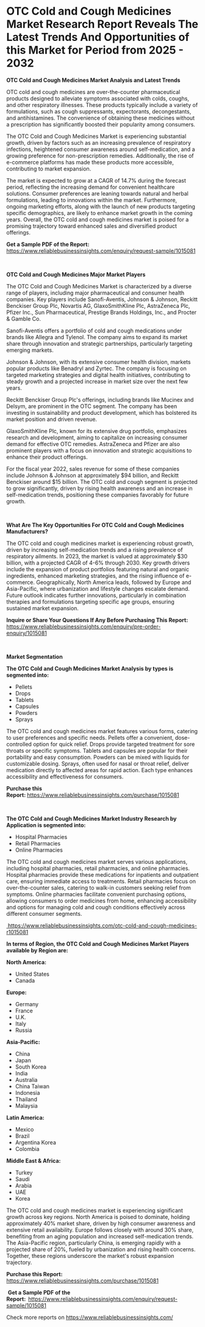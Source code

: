 <p><h1>OTC Cold and Cough Medicines Market Research Report Reveals The Latest Trends And Opportunities of this Market for Period from 2025 - 2032</h1></p><p><strong>OTC Cold and Cough Medicines Market Analysis and Latest Trends</strong></p>
<p><p>OTC cold and cough medicines are over-the-counter pharmaceutical products designed to alleviate symptoms associated with colds, coughs, and other respiratory illnesses. These products typically include a variety of formulations, such as cough suppressants, expectorants, decongestants, and antihistamines. The convenience of obtaining these medicines without a prescription has significantly boosted their popularity among consumers.</p><p>The OTC Cold and Cough Medicines Market is experiencing substantial growth, driven by factors such as an increasing prevalence of respiratory infections, heightened consumer awareness around self-medication, and a growing preference for non-prescription remedies. Additionally, the rise of e-commerce platforms has made these products more accessible, contributing to market expansion.</p><p>The market is expected to grow at a CAGR of 14.7% during the forecast period, reflecting the increasing demand for convenient healthcare solutions. Consumer preferences are leaning towards natural and herbal formulations, leading to innovations within the market. Furthermore, ongoing marketing efforts, along with the launch of new products targeting specific demographics, are likely to enhance market growth in the coming years. Overall, the OTC cold and cough medicines market is poised for a promising trajectory toward enhanced sales and diversified product offerings.</p></p>
<p><strong>Get a Sample PDF of the Report:&nbsp;</strong> <a href="https://www.reliablebusinessinsights.com/enquiry/request-sample/1015081?utm_campaign=2306&utm_medium=2&utm_source=Github&utm_content=ia&utm_term=06032025&utm_id=otc-cold-and-cough-medicines">https://www.reliablebusinessinsights.com/enquiry/request-sample/1015081</a></p>
<p>&nbsp;</p>
<p><strong>OTC Cold and Cough Medicines Major Market Players</strong></p>
<p><p>The OTC Cold and Cough Medicines Market is characterized by a diverse range of players, including major pharmaceutical and consumer health companies. Key players include Sanofi-Aventis, Johnson & Johnson, Reckitt Benckiser Group Plc, Novartis AG, GlaxoSmithKline Plc, AstraZeneca Plc, Pfizer Inc., Sun Pharmaceutical, Prestige Brands Holdings, Inc., and Procter & Gamble Co.</p><p>Sanofi-Aventis offers a portfolio of cold and cough medications under brands like Allegra and Tylenol. The company aims to expand its market share through innovation and strategic partnerships, particularly targeting emerging markets.</p><p>Johnson & Johnson, with its extensive consumer health division, markets popular products like Benadryl and Zyrtec. The company is focusing on targeted marketing strategies and digital health initiatives, contributing to steady growth and a projected increase in market size over the next few years.</p><p>Reckitt Benckiser Group Plc's offerings, including brands like Mucinex and Delsym, are prominent in the OTC segment. The company has been investing in sustainability and product development, which has bolstered its market position and driven revenue.</p><p>GlaxoSmithKline Plc, known for its extensive drug portfolio, emphasizes research and development, aiming to capitalize on increasing consumer demand for effective OTC remedies. AstraZeneca and Pfizer are also prominent players with a focus on innovation and strategic acquisitions to enhance their product offerings.</p><p>For the fiscal year 2022, sales revenue for some of these companies include Johnson & Johnson at approximately $94 billion, and Reckitt Benckiser around $15 billion. The OTC cold and cough segment is projected to grow significantly, driven by rising health awareness and an increase in self-medication trends, positioning these companies favorably for future growth.</p></p>
<p>&nbsp;</p>
<p><strong>What Are The Key Opportunities For OTC Cold and Cough Medicines Manufacturers?</strong></p>
<p><p>The OTC cold and cough medicines market is experiencing robust growth, driven by increasing self-medication trends and a rising prevalence of respiratory ailments. In 2023, the market is valued at approximately $30 billion, with a projected CAGR of 4-6% through 2030. Key growth drivers include the expansion of product portfolios featuring natural and organic ingredients, enhanced marketing strategies, and the rising influence of e-commerce. Geographically, North America leads, followed by Europe and Asia-Pacific, where urbanization and lifestyle changes escalate demand. Future outlook indicates further innovations, particularly in combination therapies and formulations targeting specific age groups, ensuring sustained market expansion.</p></p>
<p><strong>Inquire or Share Your Questions If Any Before Purchasing This Report:</strong> <a href="https://www.reliablebusinessinsights.com/enquiry/pre-order-enquiry/1015081?utm_campaign=2306&utm_medium=2&utm_source=Github&utm_content=ia&utm_term=06032025&utm_id=otc-cold-and-cough-medicines">https://www.reliablebusinessinsights.com/enquiry/pre-order-enquiry/1015081</a></p>
<p>&nbsp;</p>
<p><strong>Market Segmentation</strong></p>
<p><strong>The OTC Cold and Cough Medicines Market Analysis by types is segmented into:</strong></p>
<p><ul><li>Pellets</li><li>Drops</li><li>Tablets</li><li>Capsules</li><li>Powders</li><li>Sprays</li></ul></p>
<p><p>The OTC cold and cough medicines market features various forms, catering to user preferences and specific needs. Pellets offer a convenient, dose-controlled option for quick relief. Drops provide targeted treatment for sore throats or specific symptoms. Tablets and capsules are popular for their portability and easy consumption. Powders can be mixed with liquids for customizable dosing. Sprays, often used for nasal or throat relief, deliver medication directly to affected areas for rapid action. Each type enhances accessibility and effectiveness for consumers.</p></p>
<p><strong>Purchase this Report:&nbsp;</strong><a href="https://www.reliablebusinessinsights.com/purchase/1015081?utm_campaign=2306&utm_medium=2&utm_source=Github&utm_content=ia&utm_term=06032025&utm_id=otc-cold-and-cough-medicines">https://www.reliablebusinessinsights.com/purchase/1015081</a></p>
<p>&nbsp;</p>
<p><strong>The OTC Cold and Cough Medicines Market Industry Research by Application is segmented into:</strong></p>
<p><ul><li>Hospital Pharmacies</li><li>Retail Pharmacies</li><li>Online Pharmacies</li></ul></p>
<p><p>The OTC cold and cough medicines market serves various applications, including hospital pharmacies, retail pharmacies, and online pharmacies. Hospital pharmacies provide these medications for inpatients and outpatient care, ensuring immediate access to treatments. Retail pharmacies focus on over-the-counter sales, catering to walk-in customers seeking relief from symptoms. Online pharmacies facilitate convenient purchasing options, allowing consumers to order medicines from home, enhancing accessibility and options for managing cold and cough conditions effectively across different consumer segments.</p></p>
<p><a href="https://www.reliablebusinessinsights.com/otc-cold-and-cough-medicines-r1015081?utm_campaign=2306&utm_medium=2&utm_source=Github&utm_content=ia&utm_term=06032025&utm_id=otc-cold-and-cough-medicines">&nbsp;https://www.reliablebusinessinsights.com/otc-cold-and-cough-medicines-r1015081</a></p>
<p><strong>In terms of Region, the OTC Cold and Cough Medicines Market Players available by Region are:</strong></p>
<p>
    <p> <strong> North America: </strong>
        <ul>
            <li>United States</li>
            <li>Canada</li>
        </ul>
        </p> 
    <p> <strong> Europe: </strong>
        <ul>
            <li>Germany</li>
            <li>France</li>
            <li>U.K.</li>
            <li>Italy</li>
            <li>Russia</li>
        </ul>
        </p> 
    <p> <strong> Asia-Pacific: </strong>
        <ul>
            <li>China</li>
            <li>Japan</li>
            <li>South Korea</li>
            <li>India</li>
            <li>Australia</li>
            <li>China Taiwan</li>
            <li>Indonesia</li>
            <li>Thailand</li>
            <li>Malaysia</li>
        </ul>
        </p> 
    <p> <strong> Latin America: </strong>
        <ul>
            <li>Mexico</li>
            <li>Brazil</li>
            <li>Argentina Korea</li>
            <li>Colombia</li>
        </ul>
        </p> 
    <p> <strong> Middle East & Africa: </strong>
        <ul>
            <li>Turkey</li>
            <li>Saudi</li>
            <li>Arabia</li>
            <li>UAE</li>
            <li>Korea</li>
        </ul>
    </p>
    </p>
<p><p>The OTC cold and cough medicines market is experiencing significant growth across key regions. North America is poised to dominate, holding approximately 40% market share, driven by high consumer awareness and extensive retail availability. Europe follows closely with around 30% share, benefiting from an aging population and increased self-medication trends. The Asia-Pacific region, particularly China, is emerging rapidly with a projected share of 20%, fueled by urbanization and rising health concerns. Together, these regions underscore the market's robust expansion trajectory.</p></p>
<p><strong>Purchase this Report: </strong><a href="https://www.reliablebusinessinsights.com/purchase/1015081?utm_campaign=2306&utm_medium=2&utm_source=Github&utm_content=ia&utm_term=06032025&utm_id=otc-cold-and-cough-medicines">https://www.reliablebusinessinsights.com/purchase/1015081</a></p>
<p>&nbsp;<strong>Get a Sample PDF of the Report:&nbsp;&nbsp;</strong><a href="https://www.reliablebusinessinsights.com/enquiry/request-sample/1015081?utm_campaign=2306&utm_medium=2&utm_source=Github&utm_content=ia&utm_term=06032025&utm_id=otc-cold-and-cough-medicines">https://www.reliablebusinessinsights.com/enquiry/request-sample/1015081</a></p>
<p><strong></strong></p>
<p>Check more reports on <a href="https://www.reliablebusinessinsights.com/?utm_campaign=2306&utm_medium=2&utm_source=Github&utm_content=ia&utm_term=06032025&utm_id=otc-cold-and-cough-medicines">https://www.reliablebusinessinsights.com/</a></p>